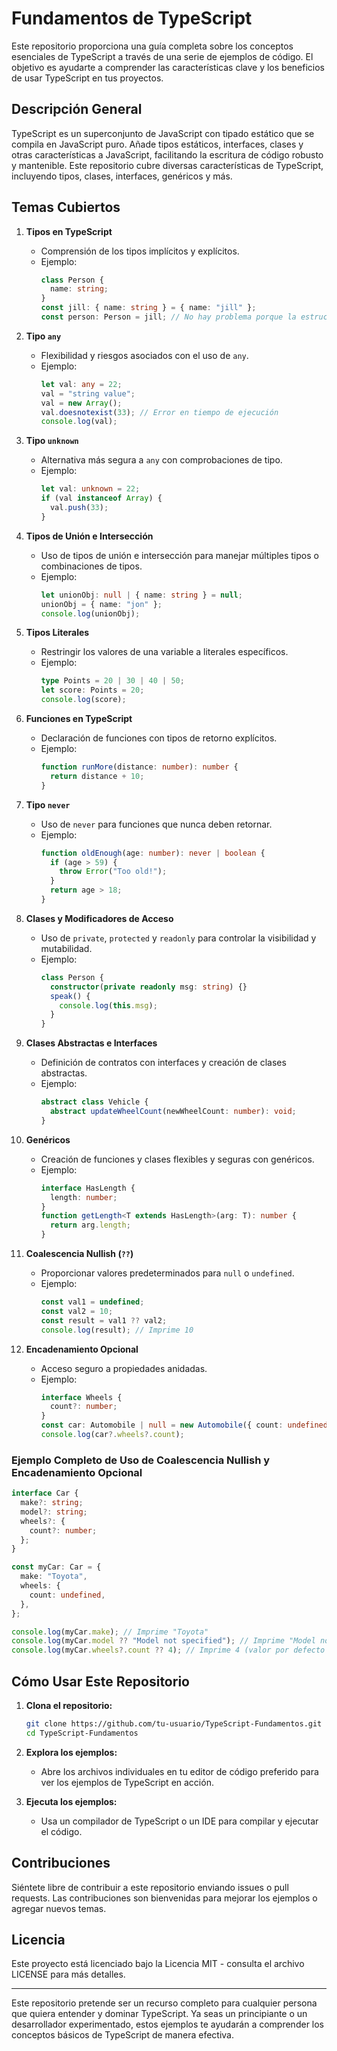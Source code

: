 # Fundamentos de TypeScript

Este repositorio proporciona una guía completa sobre los conceptos esenciales de TypeScript a través de una serie de ejemplos de código. El objetivo es ayudarte a comprender las características clave y los beneficios de usar TypeScript en tus proyectos.

## Descripción General

TypeScript es un superconjunto de JavaScript con tipado estático que se compila en JavaScript puro. Añade tipos estáticos, interfaces, clases y otras características a JavaScript, facilitando la escritura de código robusto y mantenible. Este repositorio cubre diversas características de TypeScript, incluyendo tipos, clases, interfaces, genéricos y más.

## Temas Cubiertos

1. **Tipos en TypeScript**
   - Comprensión de los tipos implícitos y explícitos.
   - Ejemplo:
     ```typescript
     class Person {
       name: string;
     }
     const jill: { name: string } = { name: "jill" };
     const person: Person = jill; // No hay problema porque la estructura coincide
     ```

2. **Tipo `any`**
   - Flexibilidad y riesgos asociados con el uso de `any`.
   - Ejemplo:
     ```typescript
     let val: any = 22;
     val = "string value";
     val = new Array();
     val.doesnotexist(33); // Error en tiempo de ejecución
     console.log(val);
     ```

3. **Tipo `unknown`**
   - Alternativa más segura a `any` con comprobaciones de tipo.
   - Ejemplo:
     ```typescript
     let val: unknown = 22;
     if (val instanceof Array) {
       val.push(33);
     }
     ```

4. **Tipos de Unión e Intersección**
   - Uso de tipos de unión e intersección para manejar múltiples tipos o combinaciones de tipos.
   - Ejemplo:
     ```typescript
     let unionObj: null | { name: string } = null;
     unionObj = { name: "jon" };
     console.log(unionObj);
     ```

5. **Tipos Literales**
   - Restringir los valores de una variable a literales específicos.
   - Ejemplo:
     ```typescript
     type Points = 20 | 30 | 40 | 50;
     let score: Points = 20;
     console.log(score);
     ```

6. **Funciones en TypeScript**
   - Declaración de funciones con tipos de retorno explícitos.
   - Ejemplo:
     ```typescript
     function runMore(distance: number): number {
       return distance + 10;
     }
     ```

7. **Tipo `never`**
   - Uso de `never` para funciones que nunca deben retornar.
   - Ejemplo:
     ```typescript
     function oldEnough(age: number): never | boolean {
       if (age > 59) {
         throw Error("Too old!");
       }
       return age > 18;
     }
     ```

8. **Clases y Modificadores de Acceso**
   - Uso de `private`, `protected` y `readonly` para controlar la visibilidad y mutabilidad.
   - Ejemplo:
     ```typescript
     class Person {
       constructor(private readonly msg: string) {}
       speak() {
         console.log(this.msg);
       }
     }
     ```

9. **Clases Abstractas e Interfaces**
   - Definición de contratos con interfaces y creación de clases abstractas.
   - Ejemplo:
     ```typescript
     abstract class Vehicle {
       abstract updateWheelCount(newWheelCount: number): void;
     }
     ```

10. **Genéricos**
    - Creación de funciones y clases flexibles y seguras con genéricos.
    - Ejemplo:
      ```typescript
      interface HasLength {
        length: number;
      }
      function getLength<T extends HasLength>(arg: T): number {
        return arg.length;
      }
      ```

11. **Coalescencia Nullish (`??`)**
    - Proporcionar valores predeterminados para `null` o `undefined`.
    - Ejemplo:
      ```typescript
      const val1 = undefined;
      const val2 = 10;
      const result = val1 ?? val2;
      console.log(result); // Imprime 10
      ```

12. **Encadenamiento Opcional**
    - Acceso seguro a propiedades anidadas.
    - Ejemplo:
      ```typescript
      interface Wheels {
        count?: number;
      }
      const car: Automobile | null = new Automobile({ count: undefined });
      console.log(car?.wheels?.count);
      ```

### Ejemplo Completo de Uso de Coalescencia Nullish y Encadenamiento Opcional

```typescript
interface Car {
  make?: string;
  model?: string;
  wheels?: {
    count?: number;
  };
}

const myCar: Car = {
  make: "Toyota",
  wheels: {
    count: undefined,
  },
};

console.log(myCar.make); // Imprime "Toyota"
console.log(myCar.model ?? "Model not specified"); // Imprime "Model not specified"
console.log(myCar.wheels?.count ?? 4); // Imprime 4 (valor por defecto porque count es undefined)
```

## Cómo Usar Este Repositorio

1. **Clona el repositorio:**
   ```bash
   git clone https://github.com/tu-usuario/TypeScript-Fundamentos.git
   cd TypeScript-Fundamentos
   ```

2. **Explora los ejemplos:**
   - Abre los archivos individuales en tu editor de código preferido para ver los ejemplos de TypeScript en acción.

3. **Ejecuta los ejemplos:**
   - Usa un compilador de TypeScript o un IDE para compilar y ejecutar el código.

## Contribuciones

Siéntete libre de contribuir a este repositorio enviando issues o pull requests. Las contribuciones son bienvenidas para mejorar los ejemplos o agregar nuevos temas.

## Licencia

Este proyecto está licenciado bajo la Licencia MIT - consulta el archivo LICENSE para más detalles.

---

Este repositorio pretende ser un recurso completo para cualquier persona que quiera entender y dominar TypeScript. Ya seas un principiante o un desarrollador experimentado, estos ejemplos te ayudarán a comprender los conceptos básicos de TypeScript de manera efectiva.
